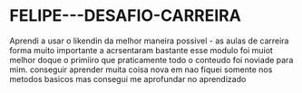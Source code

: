 # FELIPE---DESAFIO-CARREIRA
Aprendi a usar o likendin da melhor maneira possivel - 
as aulas de carreira forma muito importante a acrsentaram bastante 
esse modulo foi muiot melhor doque o primiiro que praticamente todo o conteudo foi noviade para mim. 
conseguir aprender muita coisa nova em 
nao fiquei somente nos metodos basicos mas consegui me aprofundar no aprendizado
